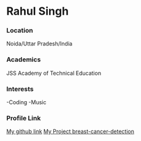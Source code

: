 # Rahul Singh

### Location

Noida/Uttar Pradesh/India

### Academics

JSS Academy of Technical Education
### Interests

-Coding
-Music


### Profile Link

[My github link](https://github.com/rahul2240)
[My Project breast-cancer-detection](https://github.com/rahul2240/breast-cancer-detection)
